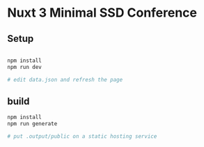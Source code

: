 # Nuxt 3 Minimal SSD Conference

## Setup

```sh

npm install
npm run dev

# edit data.json and refresh the page
```

## build

```sh
npm install
npm run generate

# put .output/public on a static hosting service
```
